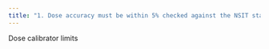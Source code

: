 ```yaml
---
title: "1. Dose accuracy must be within 5% checked against the NSIT standard 2. Constancy: cobalt? 3. Linearity is done using large amount of Tc like 200 or those phantoms-&gt;makes sure it can detect proper decay"
---
```

Dose calibrator limits

